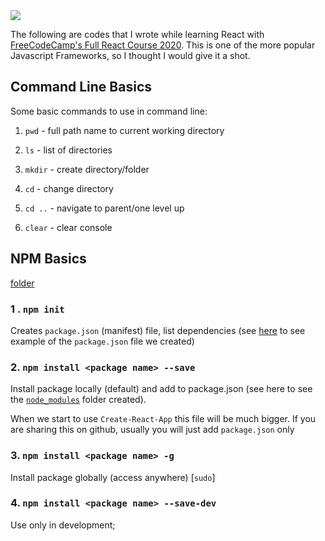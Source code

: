 <img src = "https://quintagroup.com/cms/js/js-image/react.js-logo.png/@@images/image.png"/>

<!--
# React
-->

The following are codes that I wrote while learning React with [FreeCodeCamp's Full React Course 2020](https://www.youtube.com/watch?v=4UZrsTqkcW4). This is one of the more popular Javascript Frameworks, so I thought I would give it a shot.

## Command Line Basics

Some basic commands to use in command line:

1. `pwd` - full path name to current working directory

2. `ls` - list of directories

3. `mkdir` - create directory/folder

4. `cd` - change directory

5. `cd ..` - navigate to parent/one level up

6. `clear` - clear console

## NPM Basics

[folder]()

### 1 . `npm init`

Creates `package.json` (manifest) file, list dependencies (see [here]() to see example of the `package.json` file we created)

### 2. `npm install <package name> --save`

Install package locally (default) and add to package.json (see here to see the [`node_modules`]() folder created).

When we start to use `Create-React-App` this file will be much bigger. If you are sharing this on github, usually you will just add `package.json` only

### 3. `npm install <package name> -g`

Install package globally (access anywhere) [`sudo`]

### 4. `npm install <package name> --save-dev`

Use only in development;
